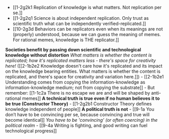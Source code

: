 - [[1-2g2k1 Replication of knowledge is what matters. Not replication per se.]]
- [[1-2g2q1 Science is about independent replication. Only trust as scientific truth what can be independently verified-replicated.]]
- [[10-2g3d Behaviors can be replicators even when its meanings are not (properly) understood, because we can guess the meaning of memes. For rational memes, knowledge is THE replicator.]]

**Societies benefit by passing down scientific and technological knowledge without distortion**
	*What matters is whether the content is replicated; how it's replicated matters less - there's space for creativity here!* ([[2-1b2e2 Knowledge doesn't care how it's replicated and its impact on the knowledge bearing entities. What matters is whether the content is replicated, and there's space for creativity and variation here.]])
		- [[2-1b2e1 Understanding comes from copying the information-knowledge as information-knowledge medium; not from copying the substrate]]
			- But remember: [[1-1c2a There is no escape we are and will be shaped by anti-rational memes]]
	**A technical truth is true even if no human believes it to be true (Constructor Theory)**
		- [[1-2g2b1 Constructor Theory defines knowledge independent of people]]
			**A political truth is not**
				- [[9-1a You don’t have to be convincing per se, because convincing and true will become identical]]
					*You have to be 'convincing' (or often coercing) in the political realm*
						- [[9-4a Writing is fighting, and good writing can fuel technological progress]]
